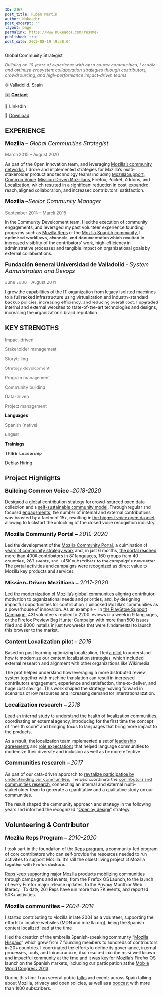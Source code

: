 ```yaml
---
ID: 2167
post_title: Rubén Martín
author: Nukeador
post_excerpt: ""
layout: page
permalink: https://www.nukeador.com/resume/
published: true
post_date: 2020-08-19 19:38:04
---
```

<!-- wp:paragraph {"fontSize":"normal"} -->
<p class="has-normal-font-size">Global Community Strategist</p>
<!-- /wp:paragraph -->

<!-- wp:columns -->
<div class="wp-block-columns"><!-- wp:column {"width":66.66} -->
<div class="wp-block-column" style="flex-basis:66.66%"><!-- wp:paragraph {"style":{"color":{"text":"#666666"}}} -->
<p class="has-text-color" style="color:#666666"><em>Building on 16 years of experience with open source communities, I enable and optimize ecosystem collaboration strategies through contributors, crowdsourcing, and high-performance impact-driven teams.</em></p>
<!-- /wp:paragraph --></div>
<!-- /wp:column -->

<!-- wp:column {"width":33.33} -->
<div class="wp-block-column" style="flex-basis:33.33%"><!-- wp:paragraph -->
<p>🌐 Valladolid, Spain</p>
<!-- /wp:paragraph -->

<!-- wp:paragraph -->
<p>✉️ <a href="mailto:ruben.rmt@prontonmail.com"><strong>Contact</strong></a></p>
<!-- /wp:paragraph -->

<!-- wp:paragraph -->
<p>🔗 <a href="https://www.linkedin.com/in/ruben-rmt/">LinkedIn</a></p>
<!-- /wp:paragraph -->

<!-- wp:paragraph -->
<p>📄 <a href="https://www.nukeador.com/wp-content/uploads/2020/08/rubenmartin-resume.pdf">Download</a></p>
<!-- /wp:paragraph -->

<!-- wp:paragraph -->
<p></p>
<!-- /wp:paragraph --></div>
<!-- /wp:column --></div>
<!-- /wp:columns -->

<!-- wp:columns {"verticalAlignment":"top"} -->
<div class="wp-block-columns are-vertically-aligned-top"><!-- wp:column {"verticalAlignment":"top","width":66.66} -->
<div class="wp-block-column is-vertically-aligned-top" style="flex-basis:66.66%"><!-- wp:heading {"textColor":"vivid-cyan-blue","fontSize":"normal"} -->
<h2 class="has-vivid-cyan-blue-color has-text-color has-normal-font-size"><strong>EXPERIENCE</strong></h2>
<!-- /wp:heading -->

<!-- wp:paragraph {"style":{"typography":{"fontSize":18}}} -->
<p style="font-size:18px"><strong>Mozilla – </strong><em>Global Communities Strategist</em><br></p>
<!-- /wp:paragraph -->

<!-- wp:paragraph {"fontSize":"normal","style":{"color":{"text":"#666666"}}} -->
<p class="has-text-color has-normal-font-size" style="color:#666666">March 2015 – August 2020</p>
<!-- /wp:paragraph -->

<!-- wp:paragraph -->
<p>As part of the Open Innovation team, and leveraging <a href="https://www.nukeador.com/23/01/2020/modernizing-communities-the-mozilla-way/">Mozilla’s community networks</a>, I drove and implemented strategies for Mozilla’s multi-stakeholder product and technology teams including <a href="http://support.mozilla.org/">Mozilla Support</a>, <a href="https://commonvoice.mozilla.org/">Common Voice</a>, <a href="http://community.mozilla.org/">Mission-Driven Mozillians</a>, Firefox, Pocket, Addons, and Localization, which resulted in a significant reduction in cost, expanded reach, aligned collaboration, and increased contributors’ satisfaction.</p>
<!-- /wp:paragraph -->

<!-- wp:paragraph {"style":{"typography":{"fontSize":18}}} -->
<p style="font-size:18px"><strong>Mozilla –</strong><em>Senior Community Manager</em><br></p>
<!-- /wp:paragraph -->

<!-- wp:paragraph {"fontSize":"normal","style":{"color":{"text":"#666666"}}} -->
<p class="has-text-color has-normal-font-size" style="color:#666666">September 2014 – March 2015</p>
<!-- /wp:paragraph -->

<!-- wp:paragraph -->
<p>In the Community Development team, I led the execution of community engagements, and leveraged my past volunteer experience founding programs such as <a href="https://community.mozilla.org/groups/mozilla-reps/">Mozilla Reps</a> or the <a href="https://community.mozilla.org/groups/mozilla-hispano/">Mozilla Spanish community</a>, I optimized workflows, channels, and documentation which resulted in increased visibility of the contributors’ work, high-efficiency in administrative processes and tangible impact on organizational goals by external collaborations.</p>
<!-- /wp:paragraph -->

<!-- wp:paragraph {"style":{"typography":{"fontSize":18}}} -->
<p style="font-size:18px"><strong>Fundación General Universidad de Valladolid – </strong><em>System Administration and Devops</em><br></p>
<!-- /wp:paragraph -->

<!-- wp:paragraph {"fontSize":"normal","style":{"color":{"text":"#666666"}}} -->
<p class="has-text-color has-normal-font-size" style="color:#666666">June 2008 - August 2014</p>
<!-- /wp:paragraph -->

<!-- wp:paragraph -->
<p>I grew the capabilities of the IT organization from legacy isolated machines to a full racked infrastructure using virtualization and industry-standard backup policies, increasing efficiency, and reducing overall cost. I upgraded internal and external websites to state-of-the-art technologies and designs, increasing the organization’s brand reputation</p>
<!-- /wp:paragraph --></div>
<!-- /wp:column -->

<!-- wp:column {"verticalAlignment":"top","width":33.33} -->
<div class="wp-block-column is-vertically-aligned-top" style="flex-basis:33.33%"><!-- wp:heading {"textColor":"vivid-cyan-blue","fontSize":"normal"} -->
<h2 class="has-vivid-cyan-blue-color has-text-color has-normal-font-size"><strong>KEY STRENGTHS</strong></h2>
<!-- /wp:heading -->

<!-- wp:paragraph {"style":{"color":{"text":"#666666"}}} -->
<p class="has-text-color" style="color:#666666">Impact-driven</p>
<!-- /wp:paragraph -->

<!-- wp:paragraph {"style":{"color":{"text":"#666666"}}} -->
<p class="has-text-color" style="color:#666666">Stakeholder management</p>
<!-- /wp:paragraph -->

<!-- wp:paragraph {"style":{"color":{"text":"#666666"}}} -->
<p class="has-text-color" style="color:#666666">Storytelling</p>
<!-- /wp:paragraph -->

<!-- wp:paragraph {"style":{"color":{"text":"#666666"}}} -->
<p class="has-text-color" style="color:#666666">Strategy development</p>
<!-- /wp:paragraph -->

<!-- wp:paragraph {"style":{"color":{"text":"#666666"}}} -->
<p class="has-text-color" style="color:#666666">Program management</p>
<!-- /wp:paragraph -->

<!-- wp:paragraph {"style":{"color":{"text":"#666666"}}} -->
<p class="has-text-color" style="color:#666666">Community building</p>
<!-- /wp:paragraph -->

<!-- wp:paragraph {"style":{"color":{"text":"#666666"}}} -->
<p class="has-text-color" style="color:#666666">Data-driven</p>
<!-- /wp:paragraph -->

<!-- wp:paragraph {"style":{"color":{"text":"#666666"}}} -->
<p class="has-text-color" style="color:#666666">Project management</p>
<!-- /wp:paragraph -->

<!-- wp:paragraph {"textColor":"vivid-cyan-blue"} -->
<p class="has-vivid-cyan-blue-color has-text-color"><strong>Languages</strong></p>
<!-- /wp:paragraph -->

<!-- wp:paragraph {"style":{"color":{"text":"#666666"}}} -->
<p class="has-text-color" style="color:#666666">Spanish (native)</p>
<!-- /wp:paragraph -->

<!-- wp:paragraph {"style":{"color":{"text":"#666666"}}} -->
<p class="has-text-color" style="color:#666666">English</p>
<!-- /wp:paragraph -->

<!-- wp:paragraph {"textColor":"vivid-cyan-blue"} -->
<p class="has-vivid-cyan-blue-color has-text-color"><strong>Trainings</strong></p>
<!-- /wp:paragraph -->

<!-- wp:paragraph -->
<p>TRIBE: Leadership</p>
<!-- /wp:paragraph -->

<!-- wp:paragraph -->
<p>Debias Hiring</p>
<!-- /wp:paragraph -->

<!-- wp:paragraph -->
<p></p>
<!-- /wp:paragraph --></div>
<!-- /wp:column --></div>
<!-- /wp:columns -->

<!-- wp:heading {"textColor":"vivid-cyan-blue","fontSize":"normal"} -->
<h2 class="has-vivid-cyan-blue-color has-text-color has-normal-font-size"><strong>Project Highlights</strong></h2>
<!-- /wp:heading -->

<!-- wp:columns -->
<div class="wp-block-columns"><!-- wp:column -->
<div class="wp-block-column"><!-- wp:paragraph {"style":{"typography":{"fontSize":18}}} -->
<p style="font-size:18px"><strong>Building Common Voice –</strong><em>2018-2020</em><br></p>
<!-- /wp:paragraph -->

<!-- wp:paragraph -->
<p>Designed a global contribution strategy for crowd-sourced open data collection and a <a href="https://common-voice.github.io/community-playbook/">self-sustainable community model</a>. Through regular and focused <a href="https://discourse.mozilla.org/t/june-validation-campaign-enhance-the-upcoming-dataset-release/61315/">engagements</a>, the number of internal and external contributions was boosted by a factor of 15x, resulting in <a href="https://venturebeat.com/2020/07/01/mozilla-common-voice-updates-will-help-train-the-hey-firefox-wakeword-for-voice-based-web-browsing/">the biggest voice open dataset</a>, allowing to kickstart the unlocking of the closed voice recognition industry.</p>
<!-- /wp:paragraph --></div>
<!-- /wp:column -->

<!-- wp:column -->
<div class="wp-block-column"><!-- wp:paragraph {"style":{"typography":{"fontSize":18}}} -->
<p style="font-size:18px"><strong>Mozilla Community Portal – </strong><em>2019-2020</em><br></p>
<!-- /wp:paragraph -->

<!-- wp:paragraph -->
<p>Led the development of the <a href="https://community.mozilla.org/">Mozilla Community Portal</a>, a culmination of <a href="https://discourse.mozilla.org/t/mozilla-community-portal-why-i-m-so-excited-and-think-you-should-be-too/56636">years of community strategy work</a> and, in just 6 months, <a href="https://discourse.mozilla.org/t/community-portal-mid-2020-update-metrics-search-and-localization/65066">the portal reached</a> more than 4000 contributors in 87 languages, 160 groups from 40 countries, 263 events, and +45K subscribers to the campaign's newsletter. The portal activities and campaigns were recognized as direct value to Mozilla key products and services.</p>
<!-- /wp:paragraph --></div>
<!-- /wp:column --></div>
<!-- /wp:columns -->

<!-- wp:columns -->
<div class="wp-block-columns"><!-- wp:column -->
<div class="wp-block-column"><!-- wp:paragraph {"style":{"typography":{"fontSize":18}}} -->
<p style="font-size:18px"><strong>Mission-Driven Mozillians – </strong><em>2017-2020</em></p>
<!-- /wp:paragraph -->

<!-- wp:paragraph -->
<p><a href="https://www.nukeador.com/23/01/2020/modernizing-communities-the-mozilla-way/">Led the modernization of Mozilla’s global communities</a> aligning contributor motivation to organizational needs and priorities, and, by designing impactful opportunities for contribution, I unlocked Mozilla’s communities as a powerhouse of innovation. As an example -&nbsp; In <a href="https://community.mozilla.org/es/campaigns/help-firefox-win-on-android-support-users-in-your-language/">the PlayStore Support Campaign</a>, 431 volunteers replied to 2200 reviews in a week in 9 languages, or the Firefox Preview Bug Hunter Campaign with more than 500 issues filed and 8000 installs in just two weeks that were fundamental to launch this browser to the market.</p>
<!-- /wp:paragraph --></div>
<!-- /wp:column -->

<!-- wp:column -->
<div class="wp-block-column"><!-- wp:paragraph {"style":{"typography":{"fontSize":18}}} -->
<p style="font-size:18px"><strong>Content Localization pilot – </strong><em>2019</em></p>
<!-- /wp:paragraph -->

<!-- wp:paragraph -->
<p>Based on past learning optimizing localization, I led <a href="https://discourse.mozilla.org/t/sumo-localization-experiment-report/41407">a pilot</a> to understand how to modernize our content localization strategies, which included external research and alignment with other organizations like Wikimedia.</p>
<!-- /wp:paragraph -->

<!-- wp:paragraph -->
<p>The pilot helped understand how leveraging a more distributed review system together with machine translation can result in increased contributors engagement, experience and satisfaction, time-to-deliver, and huge cost savings. This work shaped the strategy moving forward in scenarios of low resources and increasing demand for internationalization.</p>
<!-- /wp:paragraph --></div>
<!-- /wp:column --></div>
<!-- /wp:columns -->

<!-- wp:columns -->
<div class="wp-block-columns"><!-- wp:column -->
<div class="wp-block-column"><!-- wp:paragraph {"style":{"typography":{"fontSize":18}}} -->
<p style="font-size:18px"><strong>Localization research – </strong><em>2018</em></p>
<!-- /wp:paragraph -->

<!-- wp:paragraph -->
<p>Lead an internal study to understand the health of localization communities, coordinating an external agency, introducing for the first time the concept of “health score” and bringing focus to languages that bring more impact to the products.</p>
<!-- /wp:paragraph -->

<!-- wp:paragraph -->
<p>As a result, the localization team implemented a set of <a href="https://discourse.mozilla.org/t/leadership-shared-agreements-and-localization/25682">leadership agreements</a> and <a href="https://discourse.mozilla.org/t/update-on-defining-roles-in-localization-communities-project/28033">role expectations</a> that helped language communities to modernize their diversity and inclusion as well as be more effective.</p>
<!-- /wp:paragraph --></div>
<!-- /wp:column -->

<!-- wp:column -->
<div class="wp-block-column"><!-- wp:paragraph {"style":{"typography":{"fontSize":18}}} -->
<p style="font-size:18px"><strong>Communities research – </strong><em>2017</em></p>
<!-- /wp:paragraph -->

<!-- wp:paragraph -->
<p>As part of our data-driven approach to <a href="https://discourse.mozilla.org/t/revitalize-participation-by-understanding-our-communities/15172">revitalize participation by understanding our communities</a>, I helped coordinate the <a href="https://wiki.mozilla.org/Innovation/Projects/Open_Innovation_Strategy">contributors and communities research</a>, connecting an internal and external multi-stakeholder team to generate a quantitative and a qualitative study on our communities.&nbsp;</p>
<!-- /wp:paragraph -->

<!-- wp:paragraph -->
<p>The result shaped the community approach and strategy in the following years and informed the recognized “<a href="https://medium.com/mozilla-open-innovation/being-open-by-design-deec6768706?source=collection_home---4------0-----------------------">Open by design</a>” strategy.</p>
<!-- /wp:paragraph --></div>
<!-- /wp:column --></div>
<!-- /wp:columns -->

<!-- wp:heading {"textColor":"vivid-cyan-blue","fontSize":"normal"} -->
<h2 class="has-vivid-cyan-blue-color has-text-color has-normal-font-size"><strong>Volunteering &amp; Contributor</strong></h2>
<!-- /wp:heading -->

<!-- wp:columns -->
<div class="wp-block-columns"><!-- wp:column -->
<div class="wp-block-column"><!-- wp:paragraph {"style":{"typography":{"fontSize":18}}} -->
<p style="font-size:18px"><strong>Mozilla Reps Program – </strong><em>2010-2020</em><br></p>
<!-- /wp:paragraph -->

<!-- wp:paragraph -->
<p>I took part in the foundation of the <a href="https://community.mozilla.org/groups/mozilla-reps/">Reps program</a>, a community-led program of core contributors who can self-provide the resources needed to run activities to support Mozilla. It’s still the oldest living project at Mozilla together with Firefox desktop.</p>
<!-- /wp:paragraph -->

<!-- wp:paragraph -->
<p><a href="https://blog.mozilla.org/mozillareps/2019/07/03/8-years-of-reps-program-celebrating-community-successes/">Reps keep supporting</a> major Mozilla products mobilizing communities through campaigns and events, from the Firefox OS Launch, to the launch of every Firefox major release updates, to the Privacy Month or Web literacy.&nbsp; To date, 261 Reps have run more than 7K events, and reported 50K+ activities.</p>
<!-- /wp:paragraph --></div>
<!-- /wp:column -->

<!-- wp:column -->
<div class="wp-block-column"><!-- wp:paragraph {"style":{"typography":{"fontSize":18}}} -->
<p style="font-size:18px"><strong>Mozilla communities – </strong><em>2004-2014</em><br></p>
<!-- /wp:paragraph -->

<!-- wp:paragraph -->
<p>I started contributing to Mozilla in late 2004 as a volunteer, supporting the efforts to localize websites (MDN and mozilla.org), being the Spanish content localized lead at the time.</p>
<!-- /wp:paragraph -->

<!-- wp:paragraph -->
<p>I led the creation of the umbrella Spanish-speaking community “<a href="https://community.mozilla.org/groups/mozilla-hispano/">Mozilla Hispano</a>” which grew from 7 founding members to hundreds of contributors in 20+ countries. I coordinated the efforts to define its governance, internal processes, tools, and infrastructure, that resulted into the most well known and impactful community at the time and it was key for Mozilla’s Firefox OS launch on the Spanish markets, including our participation at the <a href="https://www.nukeador.com/02/03/2013/mozilla-experience-at-mwc-2013/">Mobile World Congress 2013</a>.</p>
<!-- /wp:paragraph -->

<!-- wp:paragraph -->
<p>During this time I ran several public <a href="https://www.nukeador.com/17/03/2017/privacidad-en-la-red-quien-nos-vigila-como-protegernos-charla/">talks</a> and events across Spain talking about Mozilla, privacy and open policies, as well as a <a href="https://www.mozilla-hispano.org/podcast">podcast</a> with more than 1000 subscribers.</p>
<!-- /wp:paragraph --></div>
<!-- /wp:column --></div>
<!-- /wp:columns -->